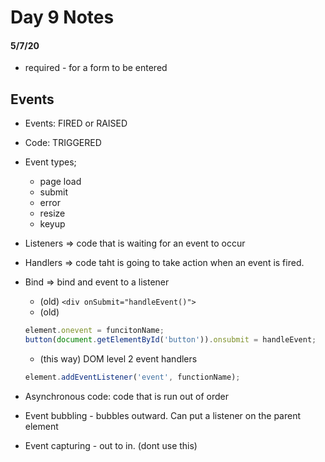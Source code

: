 # Day 9 Notes
#### 5/7/20 

- required - for a form to be entered

## Events
- Events: FIRED or RAISED
- Code: TRIGGERED
- Event types;
    - page load
    - submit
    - error
    - resize
    - keyup

- Listeners => code that is waiting for an event to occur
- Handlers => code taht is going to take action when an event is fired.
- Bind => bind and event to a listener
    - (old) `<div onSubmit="handleEvent()">`
    - (old) 
    ```JavaScript 
    element.onevent = funcitonName; 
    button(document.getElementById('button')).onsubmit = handleEvent;
    ```
    - (this way) DOM level 2 event handlers 
    ``` JavaScript
    element.addEventListener('event', functionName);
    ```

- Asynchronous code: code that is run out of order

- Event bubbling - bubbles outward. Can put a listener on the parent element

- Event capturing - out to in. (dont use this)